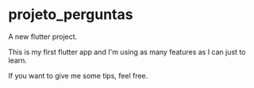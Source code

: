 # projeto_perguntas

A new flutter project.

This is my first flutter app and I'm using as many features as I can just to learn.

If you want to give me some tips, feel free.